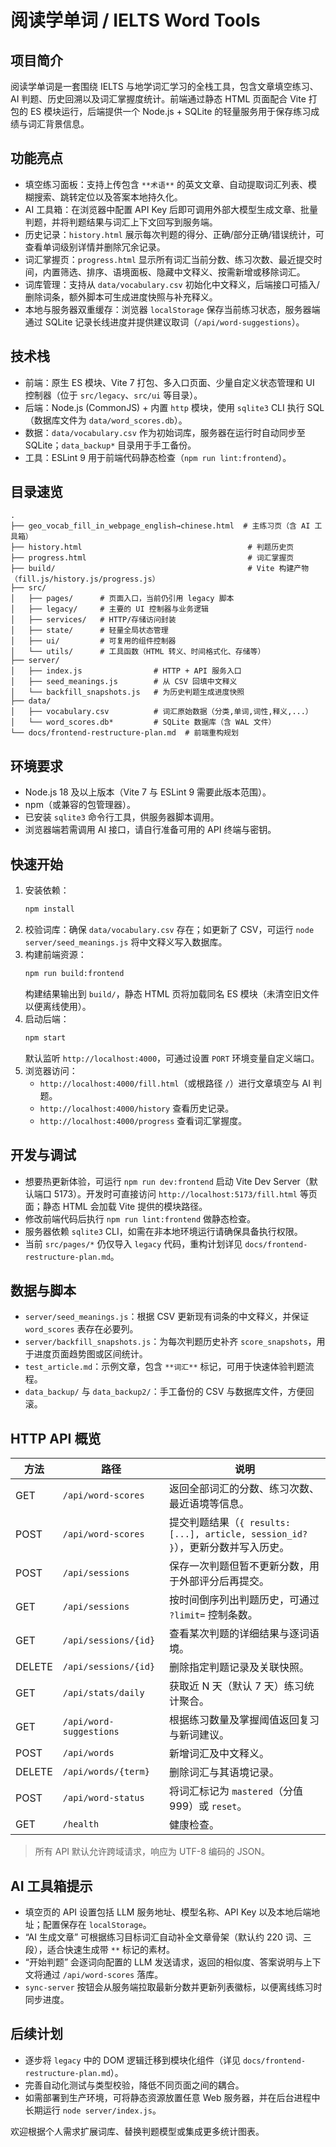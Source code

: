 # 阅读学单词 / IELTS Word Tools

## 项目简介
阅读学单词是一套围绕 IELTS 与地学词汇学习的全栈工具，包含文章填空练习、AI 判题、历史回溯以及词汇掌握度统计。前端通过静态 HTML 页面配合 Vite 打包的 ES 模块运行，后端提供一个 Node.js + SQLite 的轻量服务用于保存练习成绩与词汇背景信息。

## 功能亮点
- 填空练习面板：支持上传包含 `**术语**` 的英文文章、自动提取词汇列表、模糊搜索、跳转定位以及答案本地持久化。
- AI 工具箱：在浏览器中配置 API Key 后即可调用外部大模型生成文章、批量判题，并将判题结果与词汇上下文回写到服务端。
- 历史记录：`history.html` 展示每次判题的得分、正确/部分正确/错误统计，可查看单词级别详情并删除冗余记录。
- 词汇掌握页：`progress.html` 显示所有词汇当前分数、练习次数、最近提交时间，内置筛选、排序、语境面板、隐藏中文释义、按需新增或移除词汇。
- 词库管理：支持从 `data/vocabulary.csv` 初始化中文释义，后端接口可插入/删除词条，额外脚本可生成进度快照与补充释义。
- 本地与服务器双重缓存：浏览器 `localStorage` 保存当前练习状态，服务器端通过 SQLite 记录长线进度并提供建议取词（`/api/word-suggestions`）。

## 技术栈
- 前端：原生 ES 模块、Vite 7 打包、多入口页面、少量自定义状态管理和 UI 控制器（位于 `src/legacy`、`src/ui` 等目录）。
- 后端：Node.js (CommonJS) + 内置 `http` 模块，使用 `sqlite3` CLI 执行 SQL（数据库文件为 `data/word_scores.db`）。
- 数据：`data/vocabulary.csv` 作为初始词库，服务器在运行时自动同步至 SQLite；`data_backup*` 目录用于手工备份。
- 工具：ESLint 9 用于前端代码静态检查（`npm run lint:frontend`）。

## 目录速览
```
.
├── geo_vocab_fill_in_webpage_english→chinese.html  # 主练习页（含 AI 工具箱）
├── history.html                                     # 判题历史页
├── progress.html                                    # 词汇掌握页
├── build/                                           # Vite 构建产物（fill.js/history.js/progress.js）
├── src/
│   ├── pages/      # 页面入口，当前仍引用 legacy 脚本
│   ├── legacy/     # 主要的 UI 控制器与业务逻辑
│   ├── services/   # HTTP/存储访问封装
│   ├── state/      # 轻量全局状态管理
│   ├── ui/         # 可复用的组件控制器
│   └── utils/      # 工具函数（HTML 转义、时间格式化、存储等）
├── server/
│   ├── index.js                # HTTP + API 服务入口
│   ├── seed_meanings.js        # 从 CSV 回填中文释义
│   └── backfill_snapshots.js   # 为历史判题生成进度快照
├── data/
│   ├── vocabulary.csv          # 词汇原始数据（分类,单词,词性,释义,...）
│   └── word_scores.db*         # SQLite 数据库（含 WAL 文件）
└── docs/frontend-restructure-plan.md  # 前端重构规划
```

## 环境要求
- Node.js 18 及以上版本（Vite 7 与 ESLint 9 需要此版本范围）。
- npm（或兼容的包管理器）。
- 已安装 `sqlite3` 命令行工具，供服务器脚本调用。
- 浏览器端若需调用 AI 接口，请自行准备可用的 API 终端与密钥。

## 快速开始
1. 安装依赖：
   ```bash
   npm install
   ```
2. 校验词库：确保 `data/vocabulary.csv` 存在；如更新了 CSV，可运行 `node server/seed_meanings.js` 将中文释义写入数据库。
3. 构建前端资源：
   ```bash
   npm run build:frontend
   ```
   构建结果输出到 `build/`，静态 HTML 页将加载同名 ES 模块（未清空旧文件以便离线使用）。
4. 启动后端：
   ```bash
   npm start
   ```
   默认监听 `http://localhost:4000`，可通过设置 `PORT` 环境变量自定义端口。
5. 浏览器访问：
   - `http://localhost:4000/fill.html`（或根路径 `/`）进行文章填空与 AI 判题。
   - `http://localhost:4000/history` 查看历史记录。
   - `http://localhost:4000/progress` 查看词汇掌握度。

## 开发与调试
- 想要热更新体验，可运行 `npm run dev:frontend` 启动 Vite Dev Server（默认端口 5173）。开发时可直接访问 `http://localhost:5173/fill.html` 等页面；静态 HTML 会加载 Vite 提供的模块路径。
- 修改前端代码后执行 `npm run lint:frontend` 做静态检查。
- 服务器依赖 `sqlite3` CLI，如需在非本地环境运行请确保具备执行权限。
- 当前 `src/pages/*` 仍仅导入 `legacy` 代码，重构计划详见 `docs/frontend-restructure-plan.md`。

## 数据与脚本
- `server/seed_meanings.js`：根据 CSV 更新现有词条的中文释义，并保证 `word_scores` 表存在必要列。
- `server/backfill_snapshots.js`：为每次判题历史补齐 `score_snapshots`，用于进度页面趋势图或区间统计。
- `test_article.md`：示例文章，包含 `**词汇**` 标记，可用于快速体验判题流程。
- `data_backup/` 与 `data_backup2/`：手工备份的 CSV 与数据库文件，方便回滚。

## HTTP API 概览
| 方法 | 路径 | 说明 |
| ---- | ---- | ---- |
| GET  | `/api/word-scores` | 返回全部词汇的分数、练习次数、最近语境等信息。 |
| POST | `/api/word-scores` | 提交判题结果（`{ results: [...], article, session_id? }`），更新分数并写入历史。 |
| POST | `/api/sessions` | 保存一次判题但暂不更新分数，用于外部评分后再提交。 |
| GET  | `/api/sessions` | 按时间倒序列出判题历史，可通过 `?limit=` 控制条数。 |
| GET  | `/api/sessions/{id}` | 查看某次判题的详细结果与逐词语境。 |
| DELETE | `/api/sessions/{id}` | 删除指定判题记录及关联快照。 |
| GET  | `/api/stats/daily` | 获取近 N 天（默认 7 天）练习统计聚合。 |
| GET  | `/api/word-suggestions` | 根据练习数量及掌握阈值返回复习与新词建议。 |
| POST | `/api/words` | 新增词汇及中文释义。 |
| DELETE | `/api/words/{term}` | 删除词汇与其语境记录。 |
| POST | `/api/word-status` | 将词汇标记为 `mastered`（分值 999）或 `reset`。 |
| GET  | `/health` | 健康检查。 |

> 所有 API 默认允许跨域请求，响应为 UTF-8 编码的 JSON。

## AI 工具箱提示
- 填空页的 API 设置包括 LLM 服务地址、模型名称、API Key 以及本地后端地址；配置保存在 `localStorage`。
- “AI 生成文章” 可根据练习目标词汇自动补全文章骨架（默认约 220 词、三段），适合快速生成带 `**` 标记的素材。
- “开始判题” 会逐词向配置的 LLM 发送请求，返回的相似度、答案说明与上下文将通过 `/api/word-scores` 落库。
- `sync-server` 按钮会从服务端拉取最新分数并更新列表徽标，以便离线练习时同步进度。

## 后续计划
- 逐步将 `legacy` 中的 DOM 逻辑迁移到模块化组件（详见 `docs/frontend-restructure-plan.md`）。
- 完善自动化测试与类型校验，降低不同页面之间的耦合。
- 如需部署到生产环境，可将静态资源放置任意 Web 服务器，并在后台进程中长期运行 `node server/index.js`。

欢迎根据个人需求扩展词库、替换判题模型或集成更多统计图表。
